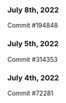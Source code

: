 ### July 8th, 2022

Commit #194848

### July 5th, 2022

Commit #314353


### July 4th, 2022

Commit #72281
